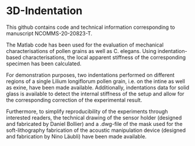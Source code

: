 # 3D-Indentation
This github contains code and technical information corresponding to manuscript NCOMMS-20-20823-T.

The Matlab code has been used for the evaluation of mechanical characterisations of pollen grains as well as C. elegans. Using indentation-based characterisations, the local apparent stiffness of the corresponding specimen has been calculated.

For demonstration purposes, two indentations performed on different regions of a single Lilium longiflorum pollen grain, i.e. on the intine as well as exine, have been made available. Additionally, indentations data for solid glass is available to detect the internal stiffness of the setup and allow for the corresponding correction of the experimental result.

Furthermore, to simplify reproducibility of the experiments through interested readers, the technical drawing of the sensor holder (designed and fabricated by Daniel Bollier) and a .dwg-file of the mask used for the soft-lithography fabrication of the acoustic manipulation device (designed and fabrication by Nino Läubli) have been made available.
